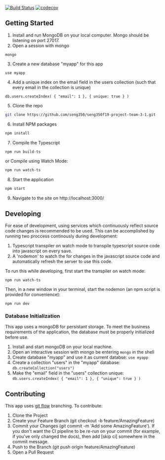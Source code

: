[![Build Status](https://travis-ci.com/seng350/seng350f19-project-team-3-1.svg?token=MKYirfVTx6By2GhqMnsq&branch=develop)](https://travis-ci.com/seng350/seng350f19-project-team-3-1)
[![codecov](https://codecov.io/gh/seng350/seng350f19-project-team-3-1/branch/master/graph/badge.svg?token=nysinaCFt7)](https://codecov.io/gh/seng350/seng350f19-project-team-3-1)
## Getting Started
1. Install and run MongoDB on your local computer. Mongo should be listening on port 27017.
2. Open a session with mongo
```
mongo
```
3. Create a new database "myapp" for this app
```
use myapp
```
4. Add a unique index on the email field in the users collection (such that every email in the collection is unique)
```
db.users.createIndex( { "email": 1 }, { unique: true } )
```
5. Clone the repo
```sh
git clone https://github.com/seng350/seng350f19-project-team-3-1.git
```
6. Install NPM packages
```sh
npm install
```
7. Compile the Typescript
```sh
npm run build-ts
```
or Compile using Watch Mode:
```sh
npm run watch-ts
```
8. Start the application
```sh
npm start
```
9. Navigate to the site on http://localhost:3000/

## Developing
For ease of development, using services which continuously reflect source code changes is recommended to be used. This can be accomplished by running two proccess continously during development:
1. Typescript transpiler on watch mode to transpile typescript source code into javascript on every save.
2. A 'nodemon' to watch the for changes in the javascript source code and automatically refresh the server to use this code.

To run this while developing, first start the transpiler on watch mode:
```
npm run watch-ts
```
Then, in a new window in your terminal, start the nodemon (an npm script is provided for convenience):
```
npm run dev
```
### Database Initialization
This app uses a mongoDB for persistant storage. To meet the business requirements of the application, the database must be properly initialized before use.
1. Install and start mongoDB on your local machine.
2. Open an interactive session with mongo be entering `mongo` in the shell
2. Create database "myapp" and use it as current databse: `use myapp`
3. Create a collection "users" in the "myapp" database: `db.createCollection("users")`
4. Make the "email" field in the "users" collection unique: `db.users.createIndex( { "email": 1 }, { "unique": true } )`
  

## Contributing
This app uses [git flow](https://www.atlassian.com/git/tutorials/comparing-workflows/gitflow-workflow) branching. 
To contribute:
1. Clone the Project
2. Create your Feature Branch (git checkout -b feature/AmazingFeature)
3. Commit your Changes (git commit -m 'Add some AmazingFeature'). If you don't want the CI pipeline to be re-run on your commit (for example, if you've only changed the docs), then add [skip ci] somewhere in the commit message.
4. Push to the Branch (git push origin feature/AmazingFeature)
5. Open a Pull Request
